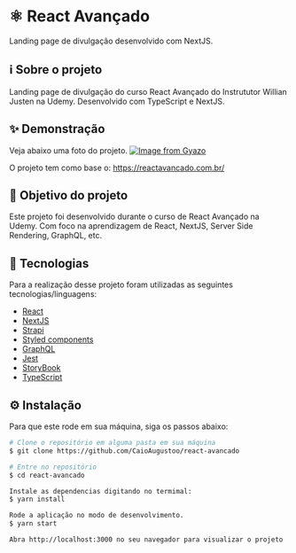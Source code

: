 # ⚛️ React Avançado
Landing page de divulgação desenvolvido com NextJS.

## ℹ️ Sobre o projeto 
Landing page de divulgação do curso React Avançado do Instrututor Willian Justen na Udemy. Desenvolvido com TypeScript e NextJS.

## ✨ Demonstração
Veja abaixo uma foto do projeto.
[![Image from Gyazo](https://i.gyazo.com/e55a0f1164623bf637d6b10eb5058f2d.png)](https://gyazo.com/e55a0f1164623bf637d6b10eb5058f2d)

O projeto tem como base o: https://reactavancado.com.br/


## 🎯 Objetivo do projeto
Este projeto foi desenvolvido durante o curso de React Avançado na Udemy. Com foco na aprendizagem de React, NextJS, Server Side Rendering, GraphQL, etc.

## 📝 Tecnologias 
Para a realização desse projeto foram utilizadas as seguintes tecnologias/linguagens: 
- [React](https://pt-br.reactjs.org/)
- [NextJS](https://nextjs.org/) 
- [Strapi](https://strapi.io/) 
- [Styled components](https://styled-components.com)
- [GraphQL](https://graphql.org/)
- [Jest](https://jestjs.io/)
- [StoryBook](https://storybook.js.org/)
- [TypeScript](https://www.typescriptlang.org/)

## ⚙️ Instalação
Para que este rode em sua máquina, siga os passos abaixo:

```bash
# Clone o repositório em alguma pasta em sua máquina
$ git clone https://github.com/CaioAugustoo/react-avancado

# Entre no repositório
$ cd react-avancado

Instale as dependencias digitando no termimal:
$ yarn install

Rode a aplicação no modo de desenvolvimento.
$ yarn start

Abra http://localhost:3000 no seu navegador para visualizar o projeto
```
